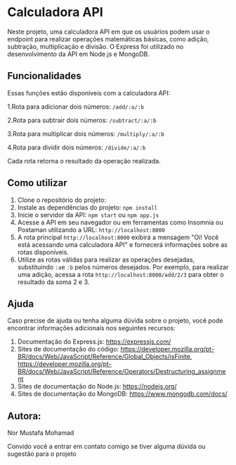 # Calculadora API 

Neste projeto, uma calculadora API em que os usuários podem usar o endpoint para realizar operações matemáticas básicas, como adição, subtração, multiplicação e divisão. O Express foi utilizado no desenvolvimento da API em Node.js e MongoDB.

## Funcionalidades 

Essas funções estão disponíveis com a calculadora API: 

1.Rota para adicionar dois números: `/add/:a/:b`

2.Rota para subtrair dois números: `/subtract/:a/:b`

3.Rota para multiplicar dois números: `/multiply/:a/:b`

4.Rota para dividir dois números: `/divide/:a/:b`

Cada rota retorna o resultado da operação realizada.

## Como utilizar 

1. Clone o repositório do projeto: 
2. Instale as dependências do projeto: `npm install`
3. Inicie o servidor da API: `npm start` ou `npm app.js`
4. Acesse a API em seu navegador ou em ferramentas como Insomnia ou Postaman utilizando a URL: `http://localhost:8000`
5. A rota principal `http://localhost:8000` exibirá a mensagem "Oi! Você está acessando uma calculadora API" e fornecerá informações sobre as rotas disponíveis.
6. Utilize as rotas válidas para realizar as operações desejadas, substituindo `:a`e `:b` pelos números desejados. Por exemplo, para realizar uma adição, acessa a rota `http://localhost:8000/add/2/3` para obter o resultado da soma 2 e 3.


## Ajuda

Caso precise de ajuda ou tenha alguma dúvida sobre o projeto, você pode encontrar informações adicionais nos seguintes recursos:

1. Documentação do Express.js: https://expressjs.com/
2. Sites de documentação do código: https://developer.mozilla.org/pt-BR/docs/Web/JavaScript/Reference/Global_Objects/isFinite, https://developer.mozilla.org/pt-BR/docs/Web/JavaScript/Reference/Operators/Destructuring_assignment
3. Sites de documentação do Node.js: https://nodejs.org/
4. Sites de documentação do MongoDB: https://www.mongodb.com/docs/


## Autora: 

Nor Mustafa Mohamad

Convido você a entrar em contato comigo se tiver alguma dúvida ou sugestão para o projeto
